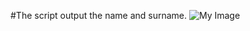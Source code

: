 #The script output the name and surname.
![My Image](https://github.com/Smagicom/TechOrda/blob/main/git/4%20branch/jusan-logo.png)